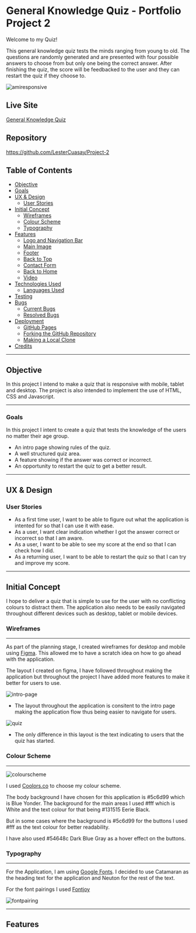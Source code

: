 # __General Knowledge Quiz - Portfolio Project 2__

Welcome to my Quiz!

This general knowledge quiz tests the minds ranging from young to old. The questions are randomly generated and are presented with four possible answers to choose from but only one being the correct answer. After finishing the quiz, the score will be feedbacked to the user and they can restart the quiz if they choose to.

![amiresponsive](assets/docs/amiresponsive.png "amiresponsive")

## Live Site
[General Knowledge Quiz](https://lestercuasay.github.io/Project-2/)

## Repository
https://github.com/LesterCuasay/Project-2

## __Table of Contents__
- [Objective](#objective)
- [Goals](#goals)
- [UX & Design](#ux--design)
    - [User Stories](#user-stories)
- [Initial Concept](#initial-concept)
    - [Wireframes](#wireframes)
    - [Colour Scheme](#colour-scheme)
    - [Typography](#typography)
- [Features](#features)
    - [Logo and Navigation Bar](#logo-and-navigation-bar)
    - [Main Image](#main-image)
    - [Footer](#footer)
    - [Back to Top](#back-to-top)
    - [Contact Form](#contact-form)
    - [Back to Home](#back-to-home)
    - [Video](#video)
- [Technologies Used](#technologies-used)
    - [Languages Used](#languages-used)
- [Testing](#testing)
- [Bugs](#bugs)
    - [Current Bugs](#current-bugs)
    - [Resolved Bugs](#resolved-bugs)
- [Deployment](#deployment)
    - [GitHub Pages](#github-pages)
    - [Forking the GitHub Repository](#forking-the-github-repository)
    - [Making a Local Clone](#making-a-local-clone)
- [Credits](#credits)

***
## __Objective__
In this project I intend to make a quiz that is responsive with mobile, tablet and desktop. The project is also intended to implement the use of HTML, CSS and Javascript.
___
### __Goals__
In this project I intent to create a quiz that tests the knowledge of the users no matter their age group.

- An intro page showing rules of the quiz.
- A well structured quiz area.
- A feature showing if the answer was correct or incorrect.
- An opportunity to restart the quiz to get a better result.

***
## __UX & Design__

### User Stories
 - As a first time user, I want to be able to figure out what the application is intented for so that I can use it with ease.
 - As a user, I want clear indication whether I got the answer correct or incorrect so that I am aware.
 - As a user, I want to be able to see my score at the end so that I can check how I did.
 - As a returning user, I want to be able to restart the quiz so that I can try and improve my score.
 
 ***
 ## __Initial Concept__

 I hope to deliver a quiz that is simple to use for the user with no conflicting colours to distract them. The application also needs to be easily navigated throughout different devices such as desktop, tablet or mobile devices.

 ### Wireframes
 ___
 As part of the planning stage, I created wireframes for desktop and mobile using [Figma](https://www.figma.com/). This allowed me to have a scratch idea on how to go ahead with the application.

 The layout I created on figma, I have followed throughout making the application but throughout the project I have added more features to make it better for users to use.

 ![intro-page](assets/docs/figma-intro.png "intro")
 - The layout throughout the application is consitent to the intro page making the application flow thus being easier to navigate for users.

 ![quiz](assets/docs/figma-quiz.png "quiz")
 - The only difference in this layout is the text indicating to users that the quiz has started.

### Colour Scheme
___
![colourscheme](assets/docs/colour-scheme.png "colour scheme")

I used [Coolors.co](https://coolors.co/) to choose my colour scheme.

The body background I have chosen for this application is #5c6d99 which is Blue Yonder. The background for the main areas I used #fff which is White and the text colour for that being #131515 Eerie Black.

But in some cases where the background is #5c6d99 for the buttons I used #fff as the text colour for better readability.

I have also used #54648c Dark Blue Gray as a hover effect on the buttons.

### Typography
___

For the Application, I am using [Google Fonts](https://fonts.google.com/). 
I decided to use Catamaran as the heading text for the application and Neuton for the rest of the text.

For the font pairings I used [Fontjoy](https://fontjoy.com/)

![fontpairing](assets/docs/font-generator.png "fontpairing")

***
## __Features__


